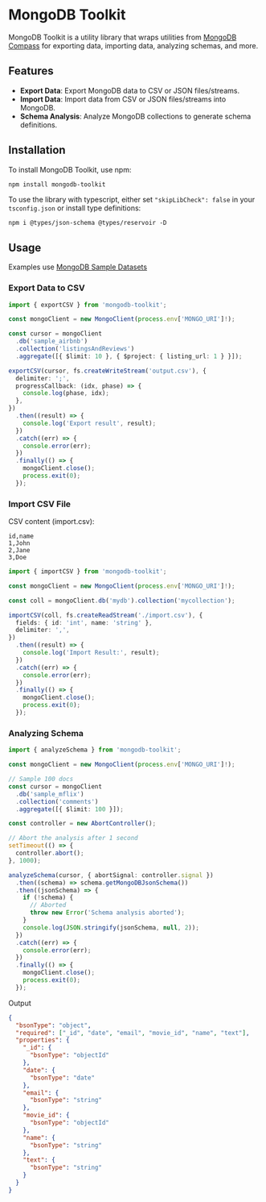 # MongoDB Toolkit

MongoDB Toolkit is a utility library that wraps utilities from [MongoDB Compass](https://github.com/mongodb-js/compass) for exporting data, importing data, analyzing schemas, and more.

## Features

- **Export Data**: Export MongoDB data to CSV or JSON files/streams.
- **Import Data**: Import data from CSV or JSON files/streams into MongoDB.
- **Schema Analysis**: Analyze MongoDB collections to generate schema definitions.

## Installation

To install MongoDB Toolkit, use npm:

```bash
npm install mongodb-toolkit
```

To use the library with typescript, either set `"skipLibCheck": false` in your `tsconfig.json` or install type definitions:

```
npm i @types/json-schema @types/reservoir -D
```

## Usage

Examples use [MongoDB Sample Datasets](https://www.mongodb.com/docs/atlas/sample-data/)

### Export Data to CSV

```ts
import { exportCSV } from 'mongodb-toolkit';

const mongoClient = new MongoClient(process.env['MONGO_URI']!);

const cursor = mongoClient
  .db('sample_airbnb')
  .collection('listingsAndReviews')
  .aggregate([{ $limit: 10 }, { $project: { listing_url: 1 } }]);

exportCSV(cursor, fs.createWriteStream('output.csv'), {
  delimiter: ';',
  progressCallback: (idx, phase) => {
    console.log(phase, idx);
  },
})
  .then((result) => {
    console.log('Export result', result);
  })
  .catch((err) => {
    console.error(err);
  })
  .finally(() => {
    mongoClient.close();
    process.exit(0);
  });
```

### Import CSV File

CSV content (import.csv):

```csv
id,name
1,John
2,Jane
3,Doe
```

```ts
import { importCSV } from 'mongodb-toolkit';

const mongoClient = new MongoClient(process.env['MONGO_URI']!);

const coll = mongoClient.db('mydb').collection('mycollection');

importCSV(coll, fs.createReadStream('./import.csv'), {
  fields: { id: 'int', name: 'string' },
  delimiter: ',',
})
  .then((result) => {
    console.log('Import Result:', result);
  })
  .catch((err) => {
    console.error(err);
  })
  .finally(() => {
    mongoClient.close();
    process.exit(0);
  });
```

### Analyzing Schema

```ts
import { analyzeSchema } from 'mongodb-toolkit';

const mongoClient = new MongoClient(process.env['MONGO_URI']!);

// Sample 100 docs
const cursor = mongoClient
  .db('sample_mflix')
  .collection('comments')
  .aggregate([{ $limit: 100 }]);

const controller = new AbortController();

// Abort the analysis after 1 second
setTimeout(() => {
  controller.abort();
}, 1000);

analyzeSchema(cursor, { abortSignal: controller.signal })
  .then((schema) => schema.getMongoDBJsonSchema())
  .then((jsonSchema) => {
    if (!schema) {
      // Aborted
      throw new Error('Schema analysis aborted');
    }
    console.log(JSON.stringify(jsonSchema, null, 2));
  })
  .catch((err) => {
    console.error(err);
  })
  .finally(() => {
    mongoClient.close();
    process.exit(0);
  });
```

Output

```json
{
  "bsonType": "object",
  "required": ["_id", "date", "email", "movie_id", "name", "text"],
  "properties": {
    "_id": {
      "bsonType": "objectId"
    },
    "date": {
      "bsonType": "date"
    },
    "email": {
      "bsonType": "string"
    },
    "movie_id": {
      "bsonType": "objectId"
    },
    "name": {
      "bsonType": "string"
    },
    "text": {
      "bsonType": "string"
    }
  }
}
```
